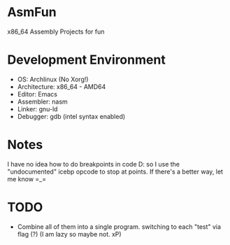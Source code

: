 # AsmFun
x86_64 Assembly Projects for fun

# Development Environment
- OS: Archlinux (No Xorg!)
- Architecture: x86_64 - AMD64
- Editor: Emacs
- Assembler: nasm
- Linker: gnu-ld
- Debugger: gdb (intel syntax enabled)

# Notes
I have no idea how to do breakpoints in code D: so I use the "undocumented" icebp opcode to stop at points.
If there's a better way, let me know =_=

# TODO
- Combine all of them into a single program. switching to each "test" via flag (?) (I am lazy so maybe not. xP)
